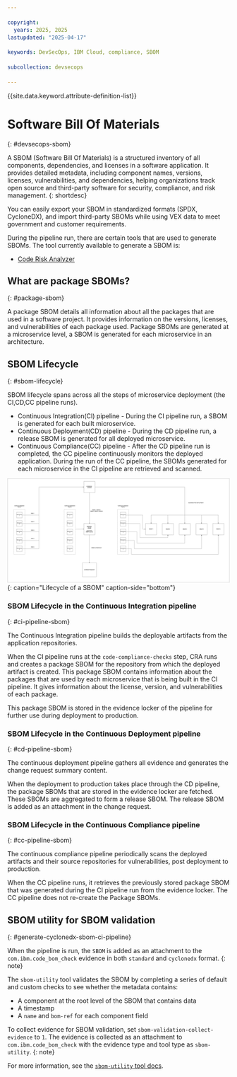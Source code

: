 ```yaml
---

copyright:
  years: 2025, 2025
lastupdated: "2025-04-17"

keywords: DevSecOps, IBM Cloud, compliance, SBOM

subcollection: devsecops

---
```


{{site.data.keyword.attribute-definition-list}}

# Software Bill Of Materials
{: #devsecops-sbom}

A SBOM (Software Bill Of Materials) is a structured inventory of all components, dependencies, and licenses in a software application. It provides detailed metadata, including component names, versions, licenses, vulnerabilities, and dependencies, helping organizations track open source and third-party software for security, compliance, and risk management.
{: shortdesc}

You can easily export your SBOM in standardized formats (SPDX, CycloneDX), and import third-party SBOMs while using VEX data to meet government and customer requirements.



During the pipeline run, there are certain tools that are used to generate SBOMs. The tool currently available to generate a SBOM is:

- [Code Risk Analyzer](/docs/devsecops?topic=devsecops-devsecops-cra-sbom-generate)

## What are package SBOMs?
{: #package-sbom}

A package SBOM details all information about all the packages that are used in a software project. It provides information on the versions, licenses, and vulnerabilities of each package used. Package SBOMs are generated at a microservice level, a SBOM is generated for each microservice in an architecture.

## SBOM Lifecycle
{: #sbom-lifecycle}

SBOM lifecycle spans across all the steps of microservice deployment (the CI,CD,CC pipeline runs).

- Continuous Integration(CI) pipeline - During the CI pipeline run, a SBOM is generated for each built microservice. 
- Continuous Deployment(CD) pipeline - During the CD pipeline run, a release SBOM is generated for all deployed microservice.
- Continuous Compliance(CC) pipeline - After the CD pipeline run is completed, the CC pipeline continuously monitors the deployed application. During the run of the CC pipeline, the SBOMs generated for each microservice in the CI pipeline are retrieved and scanned. 

![Lifecycle of a SBOM](/images/sbom-lifecycle.png){: caption="Lifecycle of a SBOM" caption-side="bottom"}

### SBOM Lifecycle in the Continuous Integration pipeline
{: #ci-pipeline-sbom}

The Continuous Integration pipeline builds the deployable artifacts from the application repositories. 

When the CI pipeline runs at the `code-compliance-checks` step,  CRA runs and creates a package SBOM for the repository from which the deployed artifact is created. This package SBOM contains information about the packages that are used by each microservice that is being built in the CI pipeline. It gives information about the license, version, and vulnerabilities of each package. 

This package SBOM is stored in the evidence locker of the pipeline for further use during deployment to production.

### SBOM Lifecycle in the Continuous Deployment pipeline
{: #cd-pipeline-sbom}

The continuous deployment pipeline gathers all evidence and generates the change request summary content.

When the deployment to production takes place through the CD pipeline, the package SBOMs that are stored in the evidence locker are fetched. These SBOMs are aggregated to form a release SBOM. The release SBOM is added as an attachment in the change request.

### SBOM Lifecycle in the Continuous Compliance pipeline
{: #cc-pipeline-sbom}

The continuous compliance pipeline periodically scans the deployed artifacts and their source repositories for vulnerabilities, post deployment to production. 

When the CC pipeline runs, it retrieves the previously stored package SBOM that was generated during the CI pipeline run from the evidence locker. The CC pipeline does not re-create the Package SBOMs. 

## SBOM utility for SBOM validation
{: #generate-cyclonedx-sbom-ci-pipeline}

When the pipeline is run, the `SBOM` is added as an attachment to the `com.ibm.code_bom_check` evidence in both `standard` and `cyclonedx` format.
{: note}

The `sbom-utility` tool validates the SBOM by completing a series of default and custom checks to see whether the metadata contains:

* A component at the root level of the SBOM that contains data
* A timestamp
* A `name` and `bom-ref` for each component field
    
To collect evidence for SBOM validation, set `sbom-validation-collect-evidence` to `1`. The evidence is collected as an attachment to `com.ibm.code_bom_check` with the evidence type and tool type as `sbom-utility`. 
{: note}

For more information, see the [`sbom-utility` tool docs](https://github.com/CycloneDX/sbom-utility/blob/main/sbom-validation-tests.md). 
